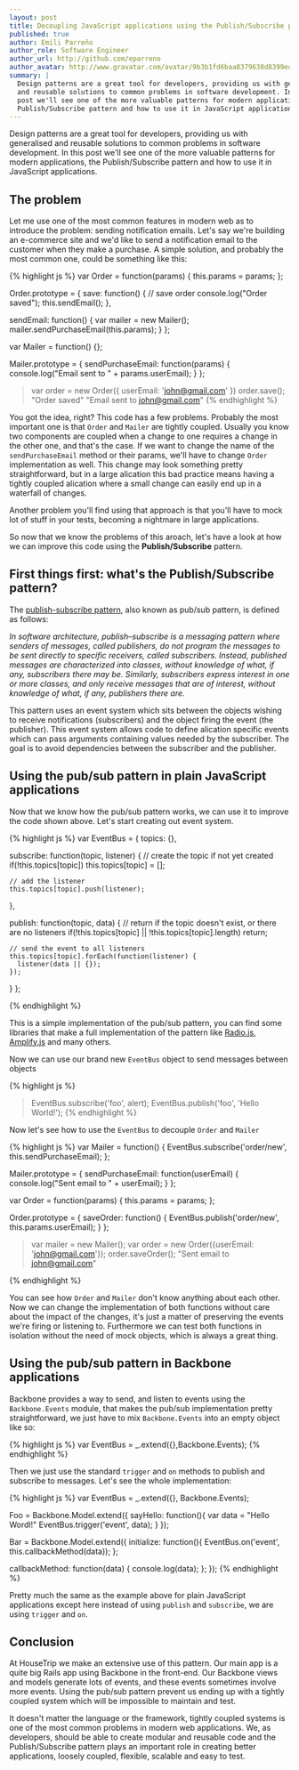 ```yaml
---
layout: post
title: Decoupling JavaScript applications using the Publish/Subscribe pattern
published: true
author: Emili Parreño
author_role: Software Engineer
author_url: http://github.com/eparreno
author_avatar: http://www.gravatar.com/avatar/9b3b1fd6baa8379638d8399ecd60045d.png
summary: |
  Design patterns are a great tool for developers, providing us with generalised
  and reusable solutions to common problems in software development. In this
  post we'll see one of the more valuable patterns for modern applications, the
  Publish/Subscribe pattern and how to use it in JavaScript applications.
---
```


Design patterns are a great tool for developers, providing us with generalised
and reusable solutions to common problems in software development. In this
post we'll see one of the more valuable patterns for modern applications, the
Publish/Subscribe pattern and how to use it in JavaScript applications.

## The problem
Let me use one of the most common features in modern web as to introduce the
problem: sending notification emails.
Let's say we're building an e-commerce site and we'd like to send a
notification email to the customer when they make a purchase. A simple
solution, and probably the most common one, could be something like this:


{% highlight js %}
var Order = function(params) {
  this.params = params;
};

Order.prototype = {
  save: function() {
    // save order
    console.log("Order saved");
    this.sendEmail();
  },

  sendEmail: function() {
    var mailer = new Mailer();
    mailer.sendPurchaseEmail(this.params);
  }
};

var Mailer = function() {};

Mailer.prototype = {
  sendPurchaseEmail: function(params) {
    console.log("Email sent to " + params.userEmail);
  }
};

> var order = new Order({ userEmail: 'john@gmail.com'  })
> order.save();
> "Order saved"
> "Email sent to john@gmail.com"
{% endhighlight %}

You got the idea, right? This code has a few problems. Probably the most
important one is that `Order` and `Mailer` are tightly coupled. Usually
you know two components are coupled when a change to one requires a change in
the other one, and that's the case. If we want to change the name of the
`sendPurchaseEmail` method or their params, we'll have to change `Order`
implementation as well. This change may look something pretty straightforward,
but in a large alication this bad practice means having a tightly coupled
alication where a small change can easily end up in a waterfall of changes.

Another problem you'll find using that approach is that you'll have to mock lot
of stuff in your tests, becoming a nightmare in large applications.

So now that we know the problems of this aroach, let's have a look at how we
can improve this code using the **Publish/Subscribe** pattern.

## First things first: what's the Publish/Subscribe pattern?
The [publish-subscribe pattern](https://en.wikipedia.org/wiki/Publish%E2%80%93subscribe_pattern), also known as pub/sub pattern, is defined as follows:

_In software architecture, publish–subscribe is a messaging pattern where
senders of messages, called publishers, do not program the messages to be sent
directly to specific receivers, called subscribers. Instead, published messages
are characterized into classes, without knowledge of what, if any, subscribers
there may be. Similarly, subscribers express interest in one or more classes,
and only receive messages that are of interest, without knowledge of what, if
any, publishers there are._

This pattern uses an event system which sits between the objects wishing to
receive notifications (subscribers) and the object firing the event (the
publisher). This event system allows code to define alication specific events
which can pass arguments containing values needed by the subscriber. The goal
is to avoid dependencies between the subscriber and the publisher.

## Using the pub/sub pattern in plain JavaScript applications
Now that we know how the pub/sub pattern works, we can use it to improve the
code shown above. Let's start creating out event system.

{% highlight js %}
var EventBus = {
  topics: {},

  subscribe: function(topic, listener) {
    // create the topic if not yet created
    if(!this.topics[topic]) this.topics[topic] = [];

    // add the listener
    this.topics[topic].push(listener);
  },

  publish: function(topic, data) {
    // return if the topic doesn't exist, or there are no listeners
    if(!this.topics[topic] || !this.topics[topic].length) return;

    // send the event to all listeners
    this.topics[topic].forEach(function(listener) {
      listener(data || {});
    });
  }
};

{% endhighlight %}

This is a simple implementation of the pub/sub pattern, you can find some
libraries that make a full implementation of the pattern like
[Radio.js](http://radio.uxder.com/),
[Amplify.js](http://amplifyjs.com/api/pubsub/) and many others.

Now we can use our brand new `EventBus` object to send messages between objects

{% highlight js %}
> EventBus.subscribe('foo', alert);
> EventBus.publish('foo', 'Hello World!');
{% endhighlight %}

Now let's see how to use the `EventBus` to decouple `Order` and `Mailer`

{% highlight js %}
var Mailer = function() {
  EventBus.subscribe('order/new', this.sendPurchaseEmail);
};

Mailer.prototype = {
  sendPurchaseEmail: function(userEmail) {
    console.log("Sent email to " + userEmail);
  }
};

var Order = function(params) {
  this.params = params;
};

Order.prototype = {
  saveOrder: function() {
    EventBus.publish('order/new', this.params.userEmail);
  }
};

> var mailer = new Mailer();
> var order = new Order({userEmail: 'john@gmail.com'});
> order.saveOrder();
> "Sent email to john@gmail.com"

{% endhighlight %}

You can see how `Order` and `Mailer` don't know anything about each other. Now
we can change the implementation of both functions without care about the
impact of the changes, it's just a matter of preserving the events we're firing
or listening to. Furthermore we can test both functions in isolation without
the need of mock objects, which is always a great thing.

## Using the pub/sub pattern in Backbone applications
Backbone provides a way to send, and listen to events using the
`Backbone.Events` module, that makes the pub/sub implementation pretty
straightforward, we just have to mix `Backbone.Events` into an empty object
like so:

{% highlight js %}
var EventBus = _.extend({},Backbone.Events);
{% endhighlight %}

Then we just use the standard `trigger` and `on` methods to publish and
subscribe to messages. Let's see the whole implementation:

{% highlight js %}
var EventBus = _.extend({}, Backbone.Events);

Foo = Backbone.Model.extend({
  sayHello: function(){
    var data = "Hello Wordl!"
    EventBus.trigger('event', data);
  }
});

Bar = Backbone.Model.extend({
  initialize: function(){
    EventBus.on('event', this.callbackMethod(data));
  };

  callbackMethod: function(data) {
    console.log(data);
  };
});
{% endhighlight %}

Pretty much the same as the example above for plain JavaScript applications
except here instead of using `publish` and `subscribe`, we are using `trigger`
and `on`.

## Conclusion
At HouseTrip we make an extensive use of this pattern. Our main app is a quite
big Rails app using Backbone in the front-end. Our Backbone views and models
generate lots of events, and these events sometimes involve more events. Using
the pub/sub pattern prevent us ending up with a tightly coupled system which
will be impossible to maintain and test.

It doesn't matter the language or the framework, tightly coupled systems is one
of the most common problems in modern web applications. We, as developers,
should be able to create modular and reusable code and the Publish/Subscribe
pattern plays an important role in creating better applications, loosely coupled,
flexible, scalable and easy to test.
